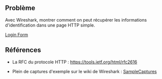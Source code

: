## Problème

Avec Wireshark, montrer comment on peut récupérer les informations d'identification dans une page HTTP simple.

[Login Form](http://www.demo.amitjakhu.com/login-form/)

## Références

- La RFC du protocole HTTP : https://tools.ietf.org/html/rfc2616

- Plein de captures d'exemple sur le wiki de Wireshark : [SampleCaptures](https://wiki.wireshark.org/SampleCaptures)
